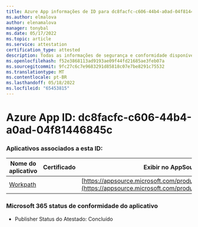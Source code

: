 ```yaml
---
title: Azure App informações de ID para dc8facfc-c606-44b4-a0ad-04f81446845c
ms.author: elmalova
author: elenamalova
manager: tonybal
ms.date: 05/17/2022
ms.topic: article
ms.service: attestation
certification_type: attested
description: Todas as informações de segurança e conformidade disponíveis para dc8facfc-c606-44b4-a0ad-04f81446845c.
ms.openlocfilehash: f52e3868113ad9193ae09f44fd21685ae3feb07a
ms.sourcegitcommit: 9fc27c6c7e9683291d85818c07e7be8291c75532
ms.translationtype: MT
ms.contentlocale: pt-BR
ms.lasthandoff: 05/18/2022
ms.locfileid: "65453815"
---
```

# <a name="azure-app-id-dc8facfc-c606-44b4-a0ad-04f81446845c"></a>Azure App ID: dc8facfc-c606-44b4-a0ad-04f81446845c


### <a name="apps-associated-with-this-id"></a>Aplicativos associados a esta ID:
| **Nome do aplicativo** | **Certificado** | **Exibir no AppSource** |
|--------------|---------------|-----------------------|
| [Workpath](../forward/WA200003898.md) |  | [https://appsource.microsoft.com/product/office/WA200003898](https://appsource.microsoft.com/product/office/WA200003898) |

### <a name="microsoft-365-app-compliance-status"></a>Microsoft 365 status de conformidade do aplicativo
- Publisher Status do Atestado: Concluído
